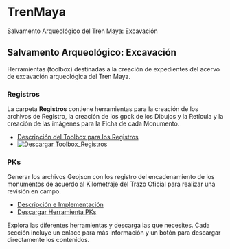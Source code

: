 # TrenMaya
Salvamento Arqueológico del Tren Maya: Excavación

## Salvamento Arqueológico: Excavación

Herramientas (toolbox) destinadas a la creación de expedientes del acervo de excavación arqueológica del Tren Maya. 

### Registros

La carpeta **Registros** contiene herramientas para la creación de los archivos de Registro, la creación de los gpck de los Dibujos y la Retícula y la creación de las imágenes para la Ficha de cada Monumento.

- [Descripción del Toolbox para los Registros](Registros/ReadMe.md)
- <a href="https://github.com/paolazuluaga/TrenMaya/raw/main/Registros/1_Asignar_fotos.exe" download>
    <img src="https://img.shields.io/badge/Download%20Registros-blue?style=for-the-badge&logo=download" alt="Descargar Toolbox_Registros">
  </a>

<!-- Añadir más secciones de toolbox según sea necesario -->

### PKs

Generar los archivos Geojson con los registro del encadenamiento de los monumentos de acuerdo al Kilometraje del Trazo Oficial para realizar una revisión en campo.

- [Descripción e Implementación](OtraCarpeta/ReadMe.md)
- [Descargar Herramienta PKs](OtraCarpeta.zip)

Explora las diferentes herramientas y descarga las que necesites. Cada sección incluye un enlace para más información y un botón para descargar directamente los contenidos.

